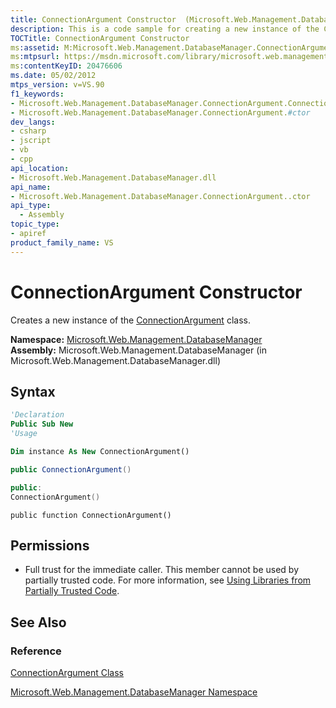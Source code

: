 ```yaml
---
title: ConnectionArgument Constructor  (Microsoft.Web.Management.DatabaseManager)
description: This is a code sample for creating a new instance of the ConnectionArgument class.
TOCTitle: ConnectionArgument Constructor
ms:assetid: M:Microsoft.Web.Management.DatabaseManager.ConnectionArgument.#ctor
ms:mtpsurl: https://msdn.microsoft.com/library/microsoft.web.management.databasemanager.connectionargument.connectionargument(v=VS.90)
ms:contentKeyID: 20476606
ms.date: 05/02/2012
mtps_version: v=VS.90
f1_keywords:
- Microsoft.Web.Management.DatabaseManager.ConnectionArgument.ConnectionArgument
- Microsoft.Web.Management.DatabaseManager.ConnectionArgument.#ctor
dev_langs:
- csharp
- jscript
- vb
- cpp
api_location:
- Microsoft.Web.Management.DatabaseManager.dll
api_name:
- Microsoft.Web.Management.DatabaseManager.ConnectionArgument..ctor
api_type:
  - Assembly
topic_type:
- apiref
product_family_name: VS
---
```


# ConnectionArgument Constructor

Creates a new instance of the [ConnectionArgument](connectionargument-class-microsoft-web-management-databasemanager.md) class.

**Namespace:**  [Microsoft.Web.Management.DatabaseManager](microsoft-web-management-databasemanager-namespace.md)  
**Assembly:**  Microsoft.Web.Management.DatabaseManager (in Microsoft.Web.Management.DatabaseManager.dll)

## Syntax

```vb
'Declaration
Public Sub New
'Usage

Dim instance As New ConnectionArgument()
```

```csharp
public ConnectionArgument()
```

```cpp
public:
ConnectionArgument()
```

```jscript
public function ConnectionArgument()
```

## Permissions

  - Full trust for the immediate caller. This member cannot be used by partially trusted code. For more information, see [Using Libraries from Partially Trusted Code](https://msdn.microsoft.com/library/8skskf63).

## See Also

### Reference

[ConnectionArgument Class](connectionargument-class-microsoft-web-management-databasemanager.md)

[Microsoft.Web.Management.DatabaseManager Namespace](microsoft-web-management-databasemanager-namespace.md)

